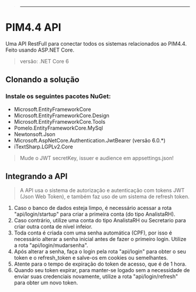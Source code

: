 ﻿> ---------------------------------------------------------------------------

# PIM4.4 API
Uma API RestFull para conectar todos os sistemas relacionados ao PIM4.4. Feito usando ASP.NET Core.
> versão: .NET Core 6


## Clonando a solução
### Instale os seguintes pacotes NuGet:
* Microsoft.EntityFrameworkCore
* Microsoft.EntityFrameworkCore.Design
* Microsoft.EntityFrameworkCore.Tools
* Pomelo.EntityFrameworkCore.MySql
* Newtonsoft.Json
* Microsoft.AspNetCore.Authentication.JwtBearer (versão 6.0.*)
* iTextSharp.LGPLv2.Core

> Mude o JWT secretKey, issuer e audience em appsettings.json!

## Integrando a API
> A API usa o sistema de autorização e autenticação com tokens JWT (Json Web Token), e também faz uso de um sistema de refresh token.
1. Caso o banco de dados esteja limpo, é necessário acessar a rota "api/login/startup" para criar a primeira conta (do tipo AnalistaRH).
2. Caso contrário, utilize uma conta do tipo AnalistaRH ou Secretario para criar outra conta de nível infeior.
3. Toda conta é criada com uma senha automática (CPF), por isso é necessário alterar a senha inicial antes de fazer o primeiro login. Utilize a rota "api/login/mudarsenha".
4. Após alterar a senha, faça o login pela rota "api/login" para obter o seu token e o refresh_token e salve-os em cookies ou semelhantes.
5. Atente para o tempo de expiração do token de acesso, que é de 1 hora.
6. Quando seu token expirar, para manter-se logado sem a necessidade de  enviar suas credenciais novamente, utilize a rota "api/login/refresh" para obter um novo token.
